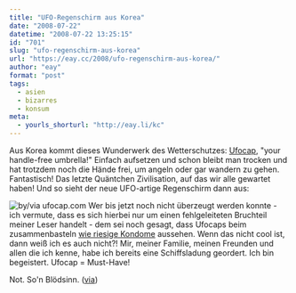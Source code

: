 ```yaml
---
title: "UFO-Regenschirm aus Korea"
date: "2008-07-22"
datetime: "2008-07-22 13:25:15"
id: "701"
slug: "ufo-regenschirm-aus-korea"
url: "https://eay.cc/2008/ufo-regenschirm-aus-korea/"
author: "eay"
format: "post"
tags:
  - asien
  - bizarres
  - konsum
meta:
  - yourls_shorturl: "http://eay.li/kc"
---
```


Aus Korea kommt dieses Wunderwerk des Wetterschutzes: [Ufocap](http://anonym.to/?http://www.ufocap.com/), "your handle-free umbrella!" Einfach aufsetzen und schon bleibt man trocken und hat trotzdem noch die Hände frei, um angeln oder gar wandern zu gehen. Fantastisch! Das letzte Quäntchen Zivilisation, auf das wir alle gewartet haben! Und so sieht der neue UFO-artige Regenschirm dann aus:

![](/uploads/2008/ufocap.jpg "by/via ufocap.com") Wer bis jetzt noch nicht überzeugt werden konnte - ich vermute, dass es sich hierbei nur um einen fehlgeleiteten Bruchteil meiner Leser handelt - dem sei noch gesagt, dass Ufocaps beim zusammenbasteln [wie riesige Kondome](http://anonym.to/?http://www.ufocap.co.kr/en/page6.html) aussehen. Wenn das nicht cool ist, dann weiß ich es auch nicht?! Mir, meiner Familie, meinen Freunden und allen die ich kenne, habe ich bereits eine Schiffsladung geordert. Ich bin begeistert. Ufocap = Must-Have!

Not. So'n Blödsinn. ([via](http://tinyurl.com/6pbkeu))

